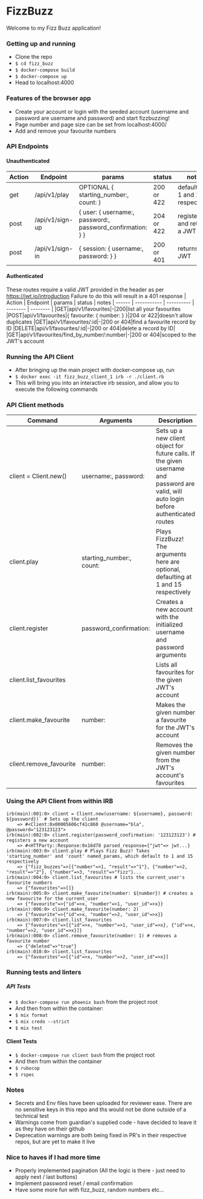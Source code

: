 # FizzBuzz

Welcome to my Fizz Buzz application!

### Getting up and running

 - Clone the repo
 - `$ cd fizz_buzz`
 - `$ docker-compose build`
 - `$ docker-compose up`
 - Head to localhost:4000

### Features of the browser app
- Create your account or login with the seeded account (username and password are username and password) and start fizzbuzzing!
- Page number and page size can be set from localhost:4000/
- Add and remove your favourite numbers

### API Endpoints
#### Unauthenticated

| Action | Endpoint | params | status | notes
| ------ | ----------- | ---------- | -------- | ------ |
|get|/api/v1/play|OPTIONAL { starting_number:, count: }|200 or 422|defaults to 1 and 15 respectively
|post|/api/v1/sign-up|{ user: { username:, password:, password_confirmation: } } | 204 or 422|registers and returns a JWT
|post|/api/v1/sign-in|{ session: { username:, password: } }|200 or 401|returns a JWT

#### Authenticated
These routes require a valid JWT provided in the header as per https://jwt.io/introduction
Failure to do this will result in a 401 response
| Action | Endpoint | params | status | notes
| ------ | ----------- | ---------- | -------- | -------- |
|GET|api/v1/favourites|-|200|list all your favourites
|POST|api/v1/favourites|{ favourite: { number: } }|204 or 422|doesn't allow duplicates
|GET|api/v1/favourites/:id|-|200 or 404|find a favourite record by ID
|DELETE|api/v1/favourites/:id|-|200 or 404|delete a record by ID|
|GET|api/v1/favourites/find_by_number/:number|-|200 or 404|scoped to the JWT's account

### Running the API Client
- After bringing up the main project with docker-compose up, run
- `$ docker exec -it fizz_buzz_client_1 irb -r ./client.rb`
- This will bring you into an interactive irb session, and allow you to execute the following commands
 
### API Client methods
| Command | Arguments | Description |
| ------ | ----------- | ---------- |
| client = Client.new()|username:, password:|Sets up a new client object for future calls. If the given username and password are valid, will auto login before authenticated routes|
|client.play|starting_number:, count:|Plays FizzBuzz! The arguments here are optional, defaulting at 1 and 15 respectively|
|client.register|password_confirmation:|Creates a new account with the initialized username and password arguments|
|client.list_favourites||Lists all favourites for the given JWT's account|
|client.make_favourite|number:|Makes the given number a favourite for the JWT's account|
|client.remove_favourite|number:|Removes the given number from the JWT's account's favourites|

### Using the API Client from within IRB
```
irb(main):001:0> client = Client.new(username: ${username}, password: ${password})` # Sets up the client
    => #<Client:0x00005606cf41c860 @username="bla", @password="123123123">
irb(main):002:0> client.register(password_confirmation: '123123123') # registers a new account
    => #<HTTParty::Response:0x16d78 parsed_response={"jwt"=> jwt...}
irb(main):003:0> client.play # Plays Fizz Buzz! Takes 'starting_number' and 'count' named_params, which default to 1 and 15 respectively
    => {"fizz_buzzes"=>[{"number"=>1, "result"=>"1"}, {"number"=>2, "result"=>"2"}, {"number"=>3, "result"=>"fizz"}...
irb(main):004:0> client.list_favourites # lists the current_user's favourite numbers
    => {"favourites"=>[]}
irb(main):005:0> client.make_favourite(number: ${number}) # creates a new favourite for the current_user
    => {"favourite"=>{"id"=>x, "number"=>1, "user_id"=>x}}
irb(main):006:0> client.make_favourite(number: 2)
    => {"favourite"=>{"id"=>x, "number"=>2, "user_id"=>x}}
irb(main):007:0> client.list_favourites
    => {"favourites"=>[{"id"=>x, "number"=>1, "user_id"=>x}, {"id"=>x, "number"=>2, "user_id"=>x}]}
irb(main):008:0> client.remove_favourite(number: 1) # removes a favourite number
    => {"deleted"=>"true"}
irb(main):010:0> client.list_favourites
    => {"favourites"=>[{"id"=>x, "number"=>2, "user_id"=>x}]
```

### Running tests and linters

##### API Tests
 - `$ docker-compose run phoenix bash` from the project root
 - And then from within the container:
 - `$ mix format`
 - `$ mix credo --strict`
 - `$ mix test`
#### Client Tests
- `$ docker-compose run client bash` from the project root
- And then from within the container
- `$ rubocop`
- `$ rspec`

### Notes
- Secrets and Env files have been uploaded for reviewer ease. There are no sensitive keys in this repo and ths would not be done outside of a technical test
- Warnings come from guardian's supplied code - have decided to leave it as they have on their github
- Deprecation warnings are both being fixed in PR's in their respective repos, but are yet to make it live

### Nice to haves if I had more time
- Properly implemented pagination (All the logic is there - just need to apply next / last buttons)
- Implement password reset / email confirmation
- Have some more fun with fizz_buzz, random numbers etc...